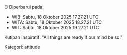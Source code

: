 ⏰ Diperbarui pada:
- WIB: Sabtu, 18 Oktober 2025 17.27.21 UTC
- WITA: Sabtu, 18 Oktober 2025 18.27.21 UTC
- WIT: Sabtu, 18 Oktober 2025 19.27.21 UTC

Kutipan Inspiratif:
"All things are ready if our mind be so."


Kategori: attitude

